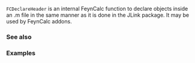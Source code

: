 `FCDeclareHeader` is an internal FeynCalc function to declare objects inside an .m file in the same manner as it is done in the JLink package. It may be used by FeynCalc addons.

### See also

### Examples